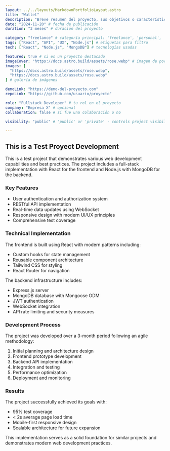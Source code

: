 ```yaml
---
layout: ../../layouts/MarkdownPortfolioLayout.astro
title: "Wallet"
description: "Breve resumen del proyecto, sus objetivos o características principales."
date: "2024-11-20" # fecha de publicación
duration: "3 meses" # duración del proyecto

category: "freelance" # categoría principal: 'freelance', 'personal', 'colaboración', 'empresa', etc.
tags: ["React", "API", "UX", "Node.js"] # etiquetas para filtro
tech: ["React", "Node.js", "MongoDB"] # tecnologías usadas

featured: true # si es un proyecto destacado
imageCover: "https://docs.astro.build/assets/rose.webp" # imagen de portada
images: [
  "https://docs.astro.build/assets/rose.webp",
  "https://docs.astro.build/assets/rose.webp"
] # galería de imágenes

demoLink: "https://demo-del-proyecto.com"
repoLink: "https://github.com/usuario/proyecto"

role: "Fullstack Developer" # tu rol en el proyecto
company: "Empresa X" # opcional
collaboration: false # si fue una colaboración o no

visibility: "public" # 'public' or 'private' - controls project visibility

---
```


## This is a Test Proyect Development
This is a test project that demonstrates various web development capabilities and best practices. The project includes a full-stack implementation with React for the frontend and Node.js with MongoDB for the backend.

### Key Features

- User authentication and authorization system
- RESTful API implementation
- Real-time data updates using WebSocket
- Responsive design with modern UI/UX principles
- Comprehensive test coverage

### Technical Implementation

The frontend is built using React with modern patterns including:

- Custom hooks for state management
- Reusable component architecture
- Tailwind CSS for styling
- React Router for navigation

The backend infrastructure includes:

- Express.js server
- MongoDB database with Mongoose ODM
- JWT authentication
- WebSocket integration
- API rate limiting and security measures

### Development Process

The project was developed over a 3-month period following an agile methodology:

1. Initial planning and architecture design
2. Frontend prototype development
3. Backend API implementation
4. Integration and testing
5. Performance optimization
6. Deployment and monitoring

### Results

The project successfully achieved its goals with:

- 95% test coverage
- < 2s average page load time
- Mobile-first responsive design
- Scalable architecture for future expansion

This implementation serves as a solid foundation for similar projects and demonstrates modern web development practices.
